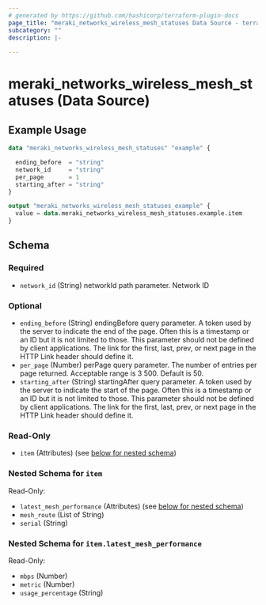 ```yaml
---
# generated by https://github.com/hashicorp/terraform-plugin-docs
page_title: "meraki_networks_wireless_mesh_statuses Data Source - terraform-provider-meraki"
subcategory: ""
description: |-
  
---
```


# meraki_networks_wireless_mesh_statuses (Data Source)



## Example Usage

```terraform
data "meraki_networks_wireless_mesh_statuses" "example" {

  ending_before  = "string"
  network_id     = "string"
  per_page       = 1
  starting_after = "string"
}

output "meraki_networks_wireless_mesh_statuses_example" {
  value = data.meraki_networks_wireless_mesh_statuses.example.item
}
```

<!-- schema generated by tfplugindocs -->
## Schema

### Required

- `network_id` (String) networkId path parameter. Network ID

### Optional

- `ending_before` (String) endingBefore query parameter. A token used by the server to indicate the end of the page. Often this is a timestamp or an ID but it is not limited to those. This parameter should not be defined by client applications. The link for the first, last, prev, or next page in the HTTP Link header should define it.
- `per_page` (Number) perPage query parameter. The number of entries per page returned. Acceptable range is 3 500. Default is 50.
- `starting_after` (String) startingAfter query parameter. A token used by the server to indicate the start of the page. Often this is a timestamp or an ID but it is not limited to those. This parameter should not be defined by client applications. The link for the first, last, prev, or next page in the HTTP Link header should define it.

### Read-Only

- `item` (Attributes) (see [below for nested schema](#nestedatt--item))

<a id="nestedatt--item"></a>
### Nested Schema for `item`

Read-Only:

- `latest_mesh_performance` (Attributes) (see [below for nested schema](#nestedatt--item--latest_mesh_performance))
- `mesh_route` (List of String)
- `serial` (String)

<a id="nestedatt--item--latest_mesh_performance"></a>
### Nested Schema for `item.latest_mesh_performance`

Read-Only:

- `mbps` (Number)
- `metric` (Number)
- `usage_percentage` (String)
